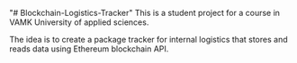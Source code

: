 "# Blockchain-Logistics-Tracker" 
This is a student project for a course in VAMK University of applied sciences.

The idea is to create a package tracker for internal logistics that stores and reads data using Ethereum blockchain API.
